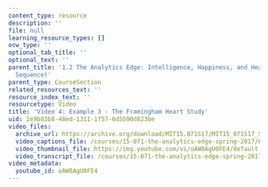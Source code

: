 ```yaml
---
content_type: resource
description: ''
file: null
learning_resource_types: []
ocw_type: ''
optional_tab_title: ''
optional_text: ''
parent_title: '1.2 The Analytics Edge: Intelligence, Happiness, and Health  (Lecture
  Sequence)'
parent_type: CourseSection
related_resources_text: ''
resource_index_text: ''
resourcetype: Video
title: 'Video 4: Example 3 - The Framingham Heart Study'
uid: 2e9b83b8-48ed-1311-1f57-6d5590d823be
video_files:
  archive_url: https://archive.org/download/MIT15.071S17/MIT15_071S17_Session_1.2.04_300k.mp4
  video_captions_file: /courses/15-071-the-analytics-edge-spring-2017/64ee38ab9d675d4c9f19dc42da4b039f_oAW8AgU0FE4.vtt
  video_thumbnail_file: https://img.youtube.com/vi/oAW8AgU0FE4/default.jpg
  video_transcript_file: /courses/15-071-the-analytics-edge-spring-2017/e045379f56c9c03ccce5d18ab85586a3_oAW8AgU0FE4.pdf
video_metadata:
  youtube_id: oAW8AgU0FE4
---
```

